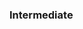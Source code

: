 <div id="title">

### Intermediate
</div>

<div id="body">

<include src="structureCodeLogically/container-inParent-asPanel.md" boilerplate />
<include src="dontTripReader/container-inParent-asPanel.md" boilerplate />
<include src="practiceKISSing/container-inParent-asPanel.md" boilerplate />
<include src="avoidPrematureOptimizations/container-inParent-asPanel.md" boilerplate />
<include src="slapHard/container-inParent-asPanel.md" boilerplate />

</div>